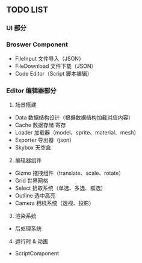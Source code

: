 ## TODO LIST

### UI 部分

### Broswer Component
- FileInput 文件导入（JSON）
- FileDownload 文件下载（JSON）
- Code Editor（Script 脚本编辑）

### Editor 编辑器部分

1. 场景搭建
- Data 数据结构设计（根据数据结构加载对应内容）
- Cache 数据存储 寄存
- Loader 加载器（model、sprite、material、mesh）
- Exporter 导出器（json）
- Skybox 天空盒

2. 编辑器组件
- Gizmo 拖拽组件（translate、scale、rotate）
- Grid 世界网格
- Select 拾取系统（单选、多选、框选）
- Outline 选中高亮
- Camera 相机系统（透视、投影）

3. 渲染系统
- 后处理系统

4. 运行时 & 动画
- ScriptComponent